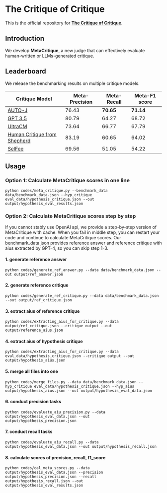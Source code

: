 # The Critique of Critique

This is the official repository for [**The Critique of Critique**](https://arxiv.org/abs/).

## Introduction
We develop **MetaCritique**, a new judge that can effectively evaluate human-written or LLMs-generated critique.

## Leaderboard
We release the benchmarking results on multiple critique models.


| Critique Model                                                                     | Meta-Precision | Meta-Recall  | Meta-F1 score |
|---------------------------------------------------------------------------|--| ---- | ---- |
| [AUTO-J](https://github.com/GAIR-NLP/auto-j)                                          | 76.43 | **70.65**  | **71.14** |
| [GPT 3.5](https://openai.com/blog/gpt-3-5-turbo-fine-tuning-and-api-updates)         | 80.79  | 64.27  | 68.72   |
| [UltraCM](https://github.com/OpenBMB/UltraFeedback)                                   | 73.64 | 66.77  | 67.79 |
| [Human Critique from Shepherd](https://github.com/facebookresearch/Shepherd)          | 83.19 | 60.65   |  64.02   |
| [SelFee](https://github.com/kaistAI/SelFee)                                           | 69.56  |  51.05  |  54.22 |

## Usage
### Option 1: Calculate MetaCritique scores in one line
```
python codes/meta_critique.py --benchmark_data data/benchmark_data.json --hyp_critique eval_data/hypothesis_critique.json --out output/hypothesis_eval_results.json
```

### Option 2: Calculate MetaCritique scores step by step

If you cannot stably use OpenAI api, we provide a step-by-step version of MetaCritique with cache. When you fail in middle step, you can restart your code and continue to calculate MetaCritique scores. 
Our benchmark_data.json provides reference answer and reference critique with aius extracted by GPT-4, so you can skip step 1-3.

#### 1. generate reference answer
```
python codes/generate_ref_answer.py --data data/benchmark_data.json --out output/ref_answer.json
```

#### 2. generate reference critique
```
python codes/generate_ref_critique.py --data data/benchmark_data.json --out output/ref_critique.json
```

#### 3. extract aius of reference critique
```
python codes/extracting_aius_for_critique.py --data output/ref_critique.json --critique output --out output/reference_aius.json
```

#### 4. extract aius of hypothesis critique
```
python codes/extracting_aius_for_critique.py --data eval_data/hypothesis_critique.json --critique output --out output/hypothesis_aius.json
```

#### 5. merge all files into one
```
python codes/merge_files.py --data data/benchmark_data.json --hyp_critique eval_data/hypothesis_critique.json --hyp_aius output/hypothesis_aius.json --out output/hypothesis_eval_data.json
```

#### 6. conduct precision tasks
```
python codes/evaluate_aiu_precision.py --data output/hypothesis_eval_data.json --out output/hypothesis_precision.json
```

#### 7. conduct recall tasks
```
python codes/evaluate_aiu_recall.py --data output/hypothesis_eval_data.json --out output/hypothesis_recall.json
```

#### 8. calculate scores of precision, recall, f1_score 
```
python codes/cal_meta_scores.py --data output/hypothesis_eval_data.json --precision output/hypothesis_precision.json --recall output/hypothesis_recall.json --out output/hypothesis_eval_results.json
```



